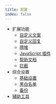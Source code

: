 ```yaml
---
title: 配置
index: false
---
```


- 扩展功能
  - [自定义文案](./custom_text.md)
  - [自定义回复](./reply.md)
  - [牌堆](./deck.md)
  - [JavaScript 插件](./jsscript.md)
  - [帮助文档](./helpdoc.md)
  - [拦截](./censor.md)
- 综合设置
  - [基础设置](./basic.md)
  - [黑白名单](./ban.md)
  - [备份](./backup.md)
- [辅助工具](./utilities.md)
